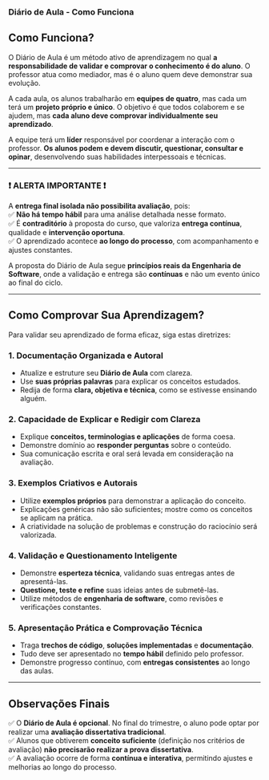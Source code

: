 ### **Diário de Aula - Como Funciona**  

## **Como Funciona?**  

O Diário de Aula é um método ativo de aprendizagem no qual **a responsabilidade de validar e comprovar o conhecimento é do aluno**. O professor atua como mediador, mas é o aluno quem deve demonstrar sua evolução.  

A cada aula, os alunos trabalharão em **equipes de quatro**, mas cada um terá um **projeto próprio e único**. O objetivo é que todos colaborem e se ajudem, mas **cada aluno deve comprovar individualmente seu aprendizado**.  

A equipe terá um **líder** responsável por coordenar a interação com o professor. **Os alunos podem e devem discutir, questionar, consultar e opinar**, desenvolvendo suas habilidades interpessoais e técnicas.  

---

### **❗ ALERTA IMPORTANTE ❗**  

A **entrega final isolada não possibilita avaliação**, pois:  
✅ **Não há tempo hábil** para uma análise detalhada nesse formato.  
✅ É **contraditório** à proposta do curso, que valoriza **entrega contínua**, qualidade e **intervenção oportuna**.  
✅ O aprendizado acontece **ao longo do processo**, com acompanhamento e ajustes constantes.  

A proposta do Diário de Aula segue **princípios reais da Engenharia de Software**, onde a validação e entrega são **contínuas** e não um evento único ao final do ciclo.  

---

## **Como Comprovar Sua Aprendizagem?**  

Para validar seu aprendizado de forma eficaz, siga estas diretrizes:  

### **1. Documentação Organizada e Autoral**  
- Atualize e estruture seu **Diário de Aula** com clareza.  
- Use **suas próprias palavras** para explicar os conceitos estudados.  
- Redija de forma **clara, objetiva e técnica**, como se estivesse ensinando alguém.  

### **2. Capacidade de Explicar e Redigir com Clareza**  
- Explique **conceitos, terminologias e aplicações** de forma coesa.  
- Demonstre domínio ao **responder perguntas** sobre o conteúdo.  
- Sua comunicação escrita e oral será levada em consideração na avaliação.  

### **3. Exemplos Criativos e Autorais**  
- Utilize **exemplos próprios** para demonstrar a aplicação do conceito.  
- Explicações genéricas não são suficientes; mostre como os conceitos se aplicam na prática.  
- A criatividade na solução de problemas e construção do raciocínio será valorizada.  

### **4. Validação e Questionamento Inteligente**  
- Demonstre **esperteza técnica**, validando suas entregas antes de apresentá-las.  
- **Questione, teste e refine** suas ideias antes de submetê-las.  
- Utilize métodos de **engenharia de software**, como revisões e verificações constantes.  

### **5. Apresentação Prática e Comprovação Técnica**  
- Traga **trechos de código**, **soluções implementadas** e **documentação**.  
- Tudo deve ser apresentado no **tempo hábil** definido pelo professor.  
- Demonstre progresso contínuo, com **entregas consistentes** ao longo das aulas.  

---

## **Observações Finais**  

✅ O **Diário de Aula é opcional**. No final do trimestre, o aluno pode optar por realizar uma **avaliação dissertativa tradicional**.  
✅ Alunos que obtiverem **conceito suficiente** (definição nos critérios de avaliação) **não precisarão realizar a prova dissertativa**.  
✅ A avaliação ocorre de forma **contínua e interativa**, permitindo ajustes e melhorias ao longo do processo.  
